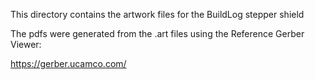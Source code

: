 This directory contains the artwork files for the BuildLog stepper shield

The pdfs were generated from the .art files using the Reference Gerber Viewer:

https://gerber.ucamco.com/
